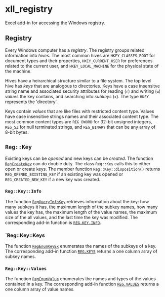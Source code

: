 # xll_registry

Excel add-in for accessing the Windows registry.

## Registry

Every Windows computer has a _registry_. The registry groups related information into _hives_.
The most common hives are `HKEY_CLASSES_ROOT` for document types and their properties,
`HKEY_CURRENT_USER` for preferences related to the current user, and `HKEY_LOCAL_MACHINE` for
the physical state of the machine.

Hives have a heirarchical structure similar to a file system. The top level hive has _keys_
that are analogous to directories. 
Keys have a case insensitve string name and associated security
attributes for reading (`r`) and writing (`w`) _values_ the key contains, and searching into _subkeys_ (`x`).
The type `HKEY` represents the 'directory'.

Keys contain _values_ that are like files with restricted content type. 
Values have case insensitive strings names and their associated content type.
The most common content types are `REG_DWORD` for 32-bit unsigned integers, 
`REG_SZ` for null terminated strings, and `REG_BINARY` that can be any array of 8-bit bytes.

## `Reg::Key`

Existing keys can be _opened_ and new keys can be _created_. The function
[`RegCreateKey`](https://docs.microsoft.com/en-us/windows/win32/api/winreg/nf-winreg-regcreatekeyexw)
can do double duty. The class `Reg::Key` calls this to either open or create keys.
The member function `Reg::Key::disposition()` returns
`REG_OPENED_EXISTING_KEY` if an existing key was opened or `REG_CREATED_NEW_KEY` 
if a new key was created.

### `Reg::Key::Info`

The function [`RegQueryInfoKey`](https://docs.microsoft.com/en-us/windows/win32/api/winreg/nf-winreg-regqueryinfokeyw)
retrieves information about the key: how many subkeys it has, the maximum length of the subkey names,
how many values the key has, the maximum length of the value names, the maximum size of the
all values, and the last time the key was modified.
The corresponding add-in function is [`REG.KEY.INFO`](???).

### `Reg::Key::Keys

The function [`RegEnumKeyEx`](https://docs.microsoft.com/en-us/windows/win32/api/winreg/nf-winreg-regenumkeyexw)
enumerates the names of the subkeys of a key.
The corresponding add-in function [`REG.KEYS`](???) returns a one column array of subkey names.

### `Reg::Key::Values`

The function [`RegEnumValue`](https://docs.microsoft.com/en-us/windows/win32/api/winreg/nf-winreg-regenumvaluew)
enumerates the names and types of the values contained in a key.
The corresponding add-in function [`REG.VALUES`](???) returns a one column array of value names.
